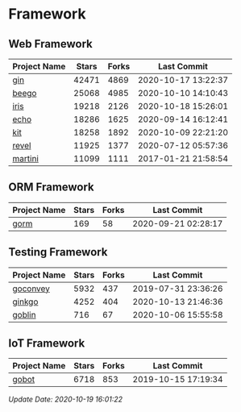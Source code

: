 # Framework

## Web Framework

| Project Name | Stars | Forks | Last Commit |
| ------------ | ----- | ----- | ----------- |
| [gin](https://github.com/gin-gonic/gin) | 42471 | 4869 | 2020-10-17 13:22:37 |
| [beego](https://github.com/astaxie/beego) | 25068 | 4985 | 2020-10-10 14:10:43 |
| [iris](https://github.com/kataras/iris) | 19218 | 2126 | 2020-10-18 15:26:01 |
| [echo](https://github.com/labstack/echo) | 18286 | 1625 | 2020-09-14 16:12:41 |
| [kit](https://github.com/go-kit/kit) | 18258 | 1892 | 2020-10-09 22:21:20 |
| [revel](https://github.com/revel/revel) | 11925 | 1377 | 2020-07-12 05:57:36 |
| [martini](https://github.com/go-martini/martini) | 11099 | 1111 | 2017-01-21 21:58:54 |

## ORM Framework

| Project Name | Stars | Forks | Last Commit |
| ------------ | ----- | ----- | ----------- |
| [gorm](https://github.com/jinzhu/gorm) | 169 | 58 | 2020-09-21 02:28:17 |

## Testing Framework

| Project Name | Stars | Forks | Last Commit |
| ------------ | ----- | ----- | ----------- |
| [goconvey](https://github.com/smartystreets/goconvey) | 5932 | 437 | 2019-07-31 23:36:26 |
| [ginkgo](https://github.com/onsi/ginkgo) | 4252 | 404 | 2020-10-13 21:46:36 |
| [goblin](https://github.com/franela/goblin) | 716 | 67 | 2020-10-06 15:55:58 |

## IoT Framework

| Project Name | Stars | Forks | Last Commit |
| ------------ | ----- | ----- | ----------- |
| [gobot](https://github.com/hybridgroup/gobot) | 6718 | 853 | 2019-10-15 17:19:34 |

*Update Date: 2020-10-19 16:01:22*